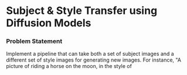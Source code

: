 # Subject & Style Transfer using Diffusion Models

### Problem Statement

Implement a pipeline that can take both a set of subject images and a different set of style images for generating new images. For instance, "A picture of <subject> riding a horse on the moon, in the style of <style>". It is not required to following the prompting format from the examples provided here, i.e., the task does not have to be solved with a single prompt/model evaluation. Prompt following capabilities should be preserved as much as possible while incorporating subject and style. Feel free to be creative and incorporate your own ideas.


## Instructions

(Since it is a build-up on Task 1's dreambooth fine-tuning, the inital instructions are same)

1. Create virtual environment and install required packages from requirements.txt

2. Download images for class images from Kaggle (since my pet is a dog, I am using a random dataset of dog images)

```
python class_images_download.py
```

Then copy it to the root directory.

3. Run Dreambooth LoRA fine-tuning with images of my pet dog.

```
bash scripts/run_dreambooth_lora.sh > dreambooth_ft_lora.log 2>&1
```

4. For inference, two things are required: a prompt and a reference style image


## Results

\<vobj> : Dali (my pet dog)

1. Prompt: "A photo of \<vobj> in space"

Reference Style Image: 
![Diagram](style_refs/rayonism/images.jpeg)

(the first image is the output of Stage 1 (text-to-image), the other 3 are the output images of that image in the reference art style)

Subject and Style transferred image:
![Diagram](assets/Dali_in_space.png)


2. Prompt: "A photo of \<vobj> in a natural setting, waterfall in the background"

Reference Style Image: 
<img src="assets/style_vangogh_church.jpg" alt="Diagram" width="300" height="300"/>


Subject and Style transferred image:

![Diagram](assets/Dali_natural_setting.png)
